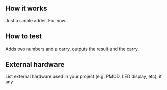 <!---

This file is used to generate your project datasheet. Please fill in the information below and delete any unused
sections.

You can also include images in this folder and reference them in the markdown. Each image must be less than
512 kb in size, and the combined size of all images must be less than 1 MB.
-->

## How it works

Just a simple adder. For now...

## How to test

Adds two numbers and a carry, outputs the result and the carry.

## External hardware

List external hardware used in your project (e.g. PMOD, LED display, etc), if any
